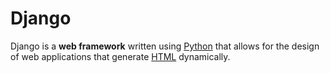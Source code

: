 # Django

Django is a **web framework** written using [Python](/wiki/Python) that allows for the design of web applications that generate [HTML](/wiki/HTML) dynamically.
